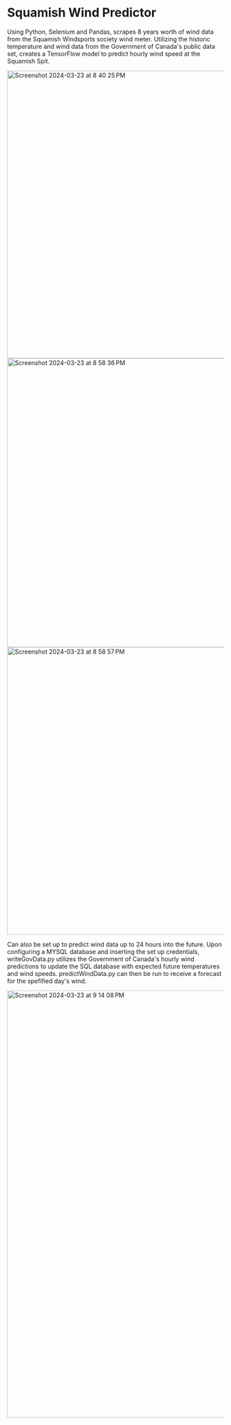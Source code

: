 # Squamish Wind Predictor
Using Python, Selenium and Pandas, scrapes 8 years worth of wind data from the Squamish Windsports society wind meter.
Utilizing the historic temperature and wind data from the Government of Canada's public data set, creates a TensorFlow model to predict
hourly wind speed at the Squamish Spit. 

<img width="668" alt="Screenshot 2024-03-23 at 8 40 25 PM" src="https://github.com/TommyR2/SquamishWindPredictions/assets/115518444/e8ab3a4e-10fd-4252-8ab1-142c9de43a83">
<img width="671" alt="Screenshot 2024-03-23 at 8 58 36 PM" src="https://github.com/TommyR2/SquamishWindPredictions/assets/115518444/f7468eac-df33-496a-9a86-586e89f0715f">
<img width="668" alt="Screenshot 2024-03-23 at 8 58 57 PM" src="https://github.com/TommyR2/SquamishWindPredictions/assets/115518444/b1ac39ba-dc5b-4026-9015-2c7d043515ce">


Can also be set up to predict wind data up to 24 hours into the future. 
Upon configuring a MYSQL database and inserting the set up credentials, writeGovData.py utilizes the Government of Canada's hourly wind predictions
to update the SQL database with expected future temperatures and wind speeds. predictWindData.py can then be run to receive a forecast for the spefified
day's wind.

<img width="992" alt="Screenshot 2024-03-23 at 9 14 08 PM" src="https://github.com/TommyR2/SquamishWindPredictions/assets/115518444/9d4570ff-ea9b-40e9-b53a-1641d8687620">

